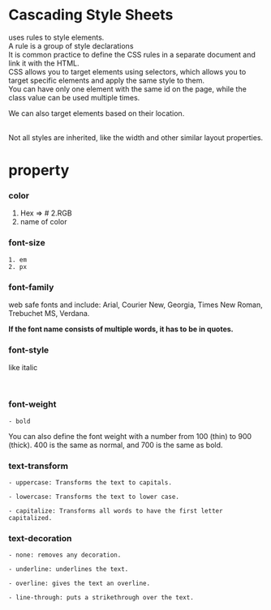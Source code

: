 # Cascading Style Sheets
uses rules to style elements.
<br>
A rule is a group of style declarations
<br>
It is common practice to define the CSS rules in a separate document and link it with the HTML.
<br>
CSS allows you to target elements using selectors, which allows you to target specific elements and apply the same style to them.
<br>
You can have only one element with the same id on the page, while the class value can be used multiple times.

We can also target elements based on their location.

<br>
Not all styles are inherited, like the width and other similar layout properties.
<br>

# property
### color 
 1. Hex => #
 2.RGB
 3. name of color

### font-size
    1. em
    2. px
### font-family
 web safe fonts and include: Arial, Courier New, Georgia, Times New Roman, Trebuchet MS, Verdana.

 **If the font name consists of multiple words, it has to be in quotes.**


 ### font-style  
 like italic

 <br>

 ### font-weight 
    - bold
You can also define the font weight with a number from 100 (thin) to 900 (thick). 400 is the same as normal, and 700 is the same as bold.

### text-transform 
    - uppercase: Transforms the text to capitals.

    - lowercase: Transforms the text to lower case.

    - capitalize: Transforms all words to have the first letter capitalized.

### text-decoration 
    - none: removes any decoration.

    - underline: underlines the text.

    - overline: gives the text an overline.

    - line-through: puts a strikethrough over the text.

